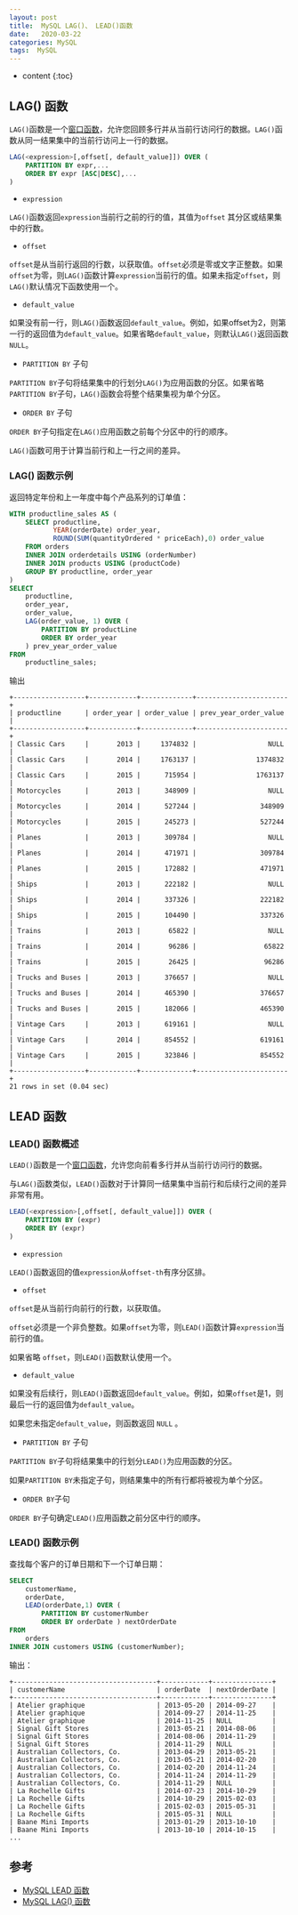 ```yaml
---
layout: post
title:  MySQL LAG()、 LEAD()函数
date:   2020-03-22
categories: MySQL
tags:  MySQL
---
```

* content
{:toc}








## LAG() 函数

`LAG()`函数是一个[窗口函数](https://www.begtut.com/mysql/mysql-window-functions.html)，允许您回顾多行并从当前行访问行的数据。`LAG()`函数从同一结果集中的当前行访问上一行的数据。

```sql
LAG(<expression>[,offset[, default_value]]) OVER (
    PARTITION BY expr,...
    ORDER BY expr [ASC|DESC],...
) 
```

- `expression`

`LAG()`函数返回`expression`当前行之前的行的值，其值为`offset` 其分区或结果集中的行数。

- `offset`

`offset`是从当前行返回的行数，以获取值。`offset`必须是零或文字正整数。如果`offset`为零，则`LAG()`函数计算`expression`当前行的值。如果未指定`offset`，则`LAG()`默认情况下函数使用一个。

- `default_value`

如果没有前一行，则`LAG()`函数返回`default_value`。例如，如果offset为2，则第一行的返回值为`default_value`。如果省略`default_value`，则默认`LAG()`返回函数`NULL`。

- `PARTITION BY` 子句

`PARTITION BY`子句将结果集中的行划分`LAG()`为应用函数的分区。如果省略`PARTITION BY`子句，`LAG()`函数会将整个结果集视为单个分区。

- `ORDER BY` 子句

`ORDER BY`子句指定在`LAG()`应用函数之前每个分区中的行的顺序。

`LAG()`函数可用于计算当前行和上一行之间的差异。

### LAG() 函数示例

返回特定年份和上一年度中每个产品系列的订单值：

```sql
WITH productline_sales AS (
    SELECT productline,
           YEAR(orderDate) order_year,
           ROUND(SUM(quantityOrdered * priceEach),0) order_value
    FROM orders
    INNER JOIN orderdetails USING (orderNumber)
    INNER JOIN products USING (productCode)
    GROUP BY productline, order_year
)
SELECT
    productline, 
    order_year, 
    order_value,
    LAG(order_value, 1) OVER (
        PARTITION BY productLine
        ORDER BY order_year
    ) prev_year_order_value
FROM 
    productline_sales; 
```

输出

```
+------------------+------------+-------------+-----------------------+
| productline      | order_year | order_value | prev_year_order_value |
+------------------+------------+-------------+-----------------------+
| Classic Cars     |       2013 |     1374832 |                  NULL |
| Classic Cars     |       2014 |     1763137 |               1374832 |
| Classic Cars     |       2015 |      715954 |               1763137 |
| Motorcycles      |       2013 |      348909 |                  NULL |
| Motorcycles      |       2014 |      527244 |                348909 |
| Motorcycles      |       2015 |      245273 |                527244 |
| Planes           |       2013 |      309784 |                  NULL |
| Planes           |       2014 |      471971 |                309784 |
| Planes           |       2015 |      172882 |                471971 |
| Ships            |       2013 |      222182 |                  NULL |
| Ships            |       2014 |      337326 |                222182 |
| Ships            |       2015 |      104490 |                337326 |
| Trains           |       2013 |       65822 |                  NULL |
| Trains           |       2014 |       96286 |                 65822 |
| Trains           |       2015 |       26425 |                 96286 |
| Trucks and Buses |       2013 |      376657 |                  NULL |
| Trucks and Buses |       2014 |      465390 |                376657 |
| Trucks and Buses |       2015 |      182066 |                465390 |
| Vintage Cars     |       2013 |      619161 |                  NULL |
| Vintage Cars     |       2014 |      854552 |                619161 |
| Vintage Cars     |       2015 |      323846 |                854552 |
+------------------+------------+-------------+-----------------------+
21 rows in set (0.04 sec)
```

##  LEAD 函数

###  LEAD() 函数概述

`LEAD()`函数是一个[窗口函数](https://www.begtut.com/mysql/mysql-window-functions.html)，允许您向前看多行并从当前行访问行的数据。

与`LAG()`函数类似，`LEAD()`函数对于计算同一结果集中当前行和后续行之间的差异非常有用。

```sql
LEAD(<expression>[,offset[, default_value]]) OVER (
    PARTITION BY (expr)
    ORDER BY (expr)
) 
```

- `expression`

`LEAD()`函数返回的值`expression`从`offset-th`有序分区排。

- `offset`

`offset`是从当前行向前行的行数，以获取值。

`offset`必须是一个非负整数。如果`offset`为零，则`LEAD()`函数计算`expression`当前行的值。

如果省略 `offset`，则`LEAD()`函数默认使用一个。

- `default_value`

如果没有后续行，则`LEAD()`函数返回`default_value`。例如，如果`offset`是1，则最后一行的返回值为`default_value`。

如果您未指定`default_value`，则函数返回 `NULL` 。

- `PARTITION BY` 子句

`PARTITION BY`子句将结果集中的行划分`LEAD()`为应用函数的分区。

如果`PARTITION BY`未指定子句，则结果集中的所有行都将被视为单个分区。

- `ORDER BY`子句

`ORDER BY`子句确定`LEAD()`应用函数之前分区中行的顺序。

### LEAD() 函数示例

查找每个客户的订单日期和下一个订单日期：

```sql
SELECT 
    customerName,
    orderDate,
    LEAD(orderDate,1) OVER (
        PARTITION BY customerNumber
        ORDER BY orderDate ) nextOrderDate
FROM 
    orders
INNER JOIN customers USING (customerNumber); 
```

输出：

```
+------------------------------------+------------+---------------+
| customerName                       | orderDate  | nextOrderDate |
+------------------------------------+------------+---------------+
| Atelier graphique                  | 2013-05-20 | 2014-09-27    |
| Atelier graphique                  | 2014-09-27 | 2014-11-25    |
| Atelier graphique                  | 2014-11-25 | NULL          |
| Signal Gift Stores                 | 2013-05-21 | 2014-08-06    |
| Signal Gift Stores                 | 2014-08-06 | 2014-11-29    |
| Signal Gift Stores                 | 2014-11-29 | NULL          |
| Australian Collectors, Co.         | 2013-04-29 | 2013-05-21    |
| Australian Collectors, Co.         | 2013-05-21 | 2014-02-20    |
| Australian Collectors, Co.         | 2014-02-20 | 2014-11-24    |
| Australian Collectors, Co.         | 2014-11-24 | 2014-11-29    |
| Australian Collectors, Co.         | 2014-11-29 | NULL          |
| La Rochelle Gifts                  | 2014-07-23 | 2014-10-29    |
| La Rochelle Gifts                  | 2014-10-29 | 2015-02-03    |
| La Rochelle Gifts                  | 2015-02-03 | 2015-05-31    |
| La Rochelle Gifts                  | 2015-05-31 | NULL          |
| Baane Mini Imports                 | 2013-01-29 | 2013-10-10    |
| Baane Mini Imports                 | 2013-10-10 | 2014-10-15    |
...
```



## 参考

- <a href="https://www.begtut.com/mysql/mysql-lead-function.html" target="_blank">MySQL LEAD 函数</a>
- <a href="https://www.begtut.com/mysql/mysql-lag-function.html" target="_blank">MySQL LAG() 函数</a> 

